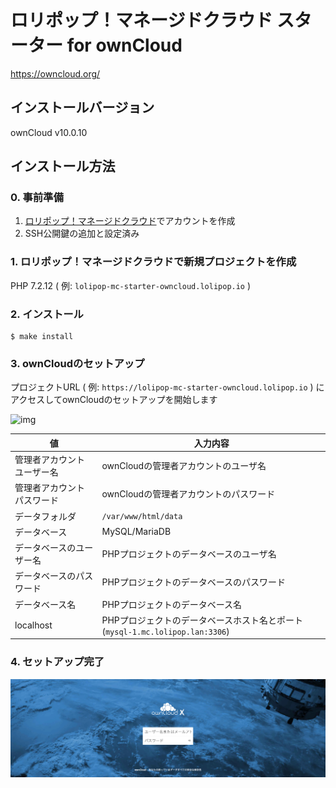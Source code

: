 # ロリポップ！マネージドクラウド スターター for ownCloud

https://owncloud.org/

## インストールバージョン

ownCloud v10.0.10

## インストール方法

### 0. 事前準備

1. [ロリポップ！マネージドクラウド](https://mc.lolipop.jp)でアカウントを作成
2. SSH公開鍵の追加と設定済み

### 1. ロリポップ！マネージドクラウドで新規プロジェクトを作成

PHP 7.2.12 ( 例: `lolipop-mc-starter-owncloud.lolipop.io` )

### 2. インストール

``` console
$ make install
```

### 3. ownCloudのセットアップ

プロジェクトURL ( 例: `https://lolipop-mc-starter-owncloud.lolipop.io` ) にアクセスしてownCloudのセットアップを開始します

![img](owncloud-setup.png)

| 値 | 入力内容 |
| --- | --- |
| 管理者アカウント ユーザー名 | ownCloudの管理者アカウントのユーザ名 |
| 管理者アカウント パスワード | ownCloudの管理者アカウントのパスワード |
| データフォルダ | `/var/www/html/data` |
| データベース | MySQL/MariaDB |
| データベースのユーザー名 | PHPプロジェクトのデータベースのユーザ名 |
| データベースのパスワード | PHPプロジェクトのデータベースのパスワード |
| データベース名 | PHPプロジェクトのデータベース名 |
| localhost | PHPプロジェクトのデータベースホスト名とポート (`mysql-1.mc.lolipop.lan:3306`) |

### 4. セットアップ完了

![img](owncloud-complete.png)
